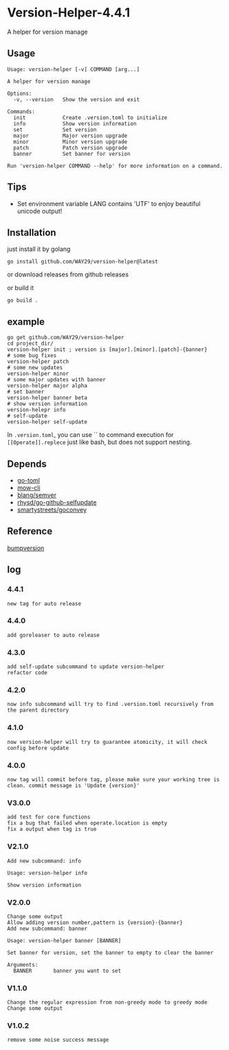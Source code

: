 # Version-Helper-4.4.1

A helper for version manage

## Usage
```
Usage: version-helper [-v] COMMAND [arg...]

A helper for version manage

Options:
  -v, --version   Show the version and exit

Commands:
  init            Create .version.toml to initialize
  info            Show version information
  set             Set version
  major           Major version upgrade
  minor           Minor version upgrade
  patch           Patch version upgrade
  banner          Set banner for version

Run 'version-helper COMMAND --help' for more information on a command.
```

## Tips
- Set environment variable LANG contains 'UTF' to enjoy beautiful unicode output!

## Installation
just install it by golang 

`go install github.com/WAY29/version-helper@latest`

or download releases from github releases

or build it

`go build .`

## example
```
go get github.com/WAY29/version-helper
cd project_dir/
version-helper init ; version is [major].[minor].[patch]-{banner}
# some bug fixes
version-helper patch
# some new updates
version-helper minor
# some major updates with banner
version-helper major alpha
# set banner
version-helper banner beta
# show version information
version-helepr info
# self-update
version-helper self-update
```
In `.version.toml`, you can use \`\` to command execution for `[[Operate]].replece` just like bash, but does not support nesting.

## Depends
- [go-toml](https://github.com/pelletier/go-toml)
- [mow-cli](https://github.com/jawher/mow.cli)
- [blang/semver](https://github.com/blang/semver)
- [rhysd/go-github-selfupdate](https://github.com/rhysd/go-github-selfupdate)
- [smartystreets/goconvey](https://github.com/smartystreets/goconvey)

## Reference
[bumpversion](https://github.com/peritus/bumpversion)

## log

### 4.4.1
```
new tag for auto release
```
### 4.4.0
```
add goreleaser to auto release
```
### 4.3.0
```
add self-update subcommand to update version-helper
refactor code
```
### 4.2.0
```
now info subcommand will try to find .version.toml recursively from the parent directory
```
### 4.1.0
```
now version-helper will try to guarantee atomicity, it will check config before update
```
### 4.0.0
```
now tag will commit before tag, please make sure your working tree is clean. commit message is 'Update {version}'
```

### V3.0.0
```
add test for core functions
fix a bug that failed when operate.location is empty
fix a output when tag is true
```

### V2.1.0
```
Add new subcommand: info

Usage: version-helper info

Show version information
```

### V2.0.0
```
Change some output
Allow adding version number,pattern is {version}-{banner}
Add new subcommand: banner

Usage: version-helper banner [BANNER]

Set banner for version, set the banner to empty to clear the banner

Arguments:     
  BANNER       banner you want to set

```

### V1.1.0
```
Change the regular expression from non-greedy mode to greedy mode
Change some output
```

### V1.0.2
```
remove some noise success message
```